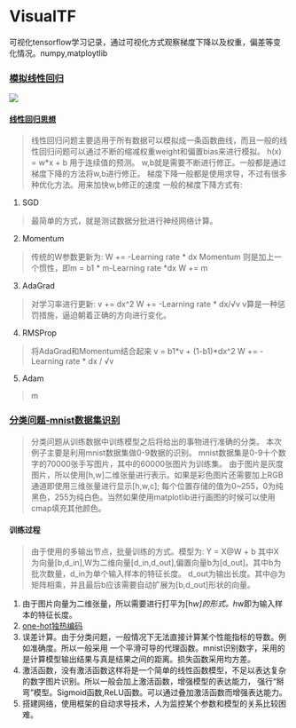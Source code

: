 # VisualTF
可视化tensorflow学习记录，通过可视化方式观察梯度下降以及权重，偏差等变化情况。numpy,matploytlib

### [模拟线性回归](/linerRegression/linearReg.py)
![](https://media.giphy.com/media/JNPAKFsTx4PhRX1V65/giphy.gif)
#### [线性回归思想](/linerRegression/linerthink.py)
> 线性回归问题主要适用于所有数据可以模拟成一条函数曲线，而且一般的线性回归问题可以通过不断的缩减权重weight和偏置bias来进行模拟。
> h(x) = w*x + b 用于连续值的预测。
> w,b就是需要不断进行修正。一般都是通过梯度下降的方法将w,b进行修正。
> 梯度下降一般都是使用求导，不过有很多种优化方法。用来加快w,b修正的速度
> 一般的梯度下降方式有:
1. SGD
> 最简单的方式，就是测试数据分批进行神经网络计算。
2. Momentum
> 传统的W参数更新为: W += -Learning rate * dx
> Momentum 则是加上一个惯性，即m = b1 * m-Learning rate *dx W += m
3. AdaGrad
> 对学习率进行更新: v += dx^2 W += -Learning rate * dx/√v v算是一种惩罚措施，逼迫朝着正确的方向进行变化。
4. RMSProp
> 将AdaGrad和Momentum结合起来  v =  b1*v + (1-b1)*dx^2 W += -Learning rate * dx / √v
5. Adam
> m 
### [分类问题-mnist数据集识别](/classification/mnist.py)
> 分类问题从训练数据中训练模型之后将给出的事物进行准确的分类。
>本次例子主要是利用mnist数据集做0-9数据的识别。
>mnist数据集是0-9十个数字的70000张手写图片，其中的60000张图片为训练集。
>由于图片是灰度图片，所以使用[h,w]二维张量进行表示。如果是彩色图片还需要加上RGB通道即使用三维张量进行显示[h,w,c];
>每个位置存储的值为0~255，0为纯黑色，255为纯白色。当然如果使用matplotlib进行画图的时候可以使用cmap填充其他颜色。
#### 训练过程
> 由于使用的多输出节点，批量训练的方式。模型为: Y = X@W + b
>其中X 为向量[b,d_in],W为二维向量[d_in,d_out],偏置向量b为[d_out]。其中b为批次数量，d_in为单个输入样本的特征长度。
>d_out为输出长度。其中@为矩阵相乘，并且最后b应该需要自动扩展为[b,d_out]形状的向量。
1. 由于图片向量为二维张量，所以需要进行打平为[h*w]的形式。h*w即为输入样本的特征长度。
2. [one-hot独热编码](/classification/one-hot.py)
3. 误差计算。由于分类问题，一般情况下无法直接计算某个性能指标的导数。例如准确度。所以一般采用
一个平滑可导的代理函数。mnist识别数字，采用的是计算模型输出结果与真是结果之间的距离。损失函数采用均方差。
4. 激活函数，没有激活函数这样将是一个简单的线性函数模型，不足以表达复杂的数字图片识别。所以一般会加上激活函数，增强模型的表达能力，
强行“掰弯”模型。Sigmoid函数,ReLU函数。可以通过叠加激活函数而增强表达能力。
5. 搭建网络，使用框架的自动求导技术，人为监控某个参数和模型的关系比较困难。
